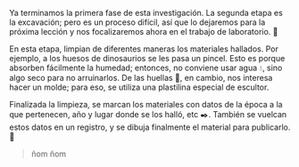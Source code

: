 <gs-toolbox toolbox-url="https://raw.githubusercontent.com/MumukiProject/mumuki-guia-gobstones-repeticion-condicional-kids/master/assets/toolbox.xml">
</gs-toolbox>

<gs-attire attire-url="https://raw.githubusercontent.com/MumukiProject/mumuki-guia-gobstones-repeticion-condicional-kids/master/assets/attires/config_1533231399205.json"></gs-attire>

Ya terminamos la primera fase de esta investigación. La segunda etapa es la excavación; pero es un proceso difícil, así que lo dejaremos para la próxima lección y nos focalizaremos ahora en el trabajo de laboratorio.  :microscope:

En esta etapa, limpian de diferentes maneras los materiales hallados. Por ejemplo, a los huesos de dinosaurios se les pasa un pincel. Esto es porque absorben fácilmente la humedad; entonces, no conviene usar agua :droplet:, sino algo seco para no arruinarlos. De las huellas :paw_prints:, en cambio, nos interesa hacer un molde; para eso, se utiliza una plastilina especial de escultor. 

Finalizada la limpieza, se marcan los materiales con datos de la época a la que pertenecen, año y lugar donde se los halló, etc :black_nib:. También se vuelcan estos datos en un registro, y se dibuja finalmente el material para publicarlo. :newspaper: 

> ñom ñom 
